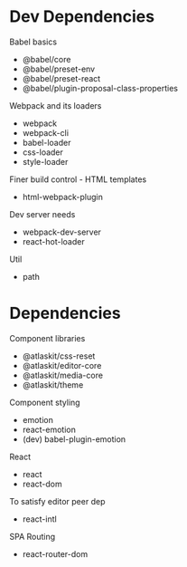# Dev Dependencies

Babel basics
- @babel/core
- @babel/preset-env
- @babel/preset-react
- @babel/plugin-proposal-class-properties

Webpack and its loaders
- webpack
- webpack-cli
- babel-loader
- css-loader
- style-loader

Finer build control - HTML templates
- html-webpack-plugin

Dev server needs
- webpack-dev-server
- react-hot-loader

Util
- path

# Dependencies

Component libraries
- @atlaskit/css-reset
- @atlaskit/editor-core
- @atlaskit/media-core
- @atlaskit/theme

Component styling
- emotion
- react-emotion
- (dev) babel-plugin-emotion

React
- react
- react-dom

To satisfy editor peer dep
- react-intl

SPA Routing
- react-router-dom




